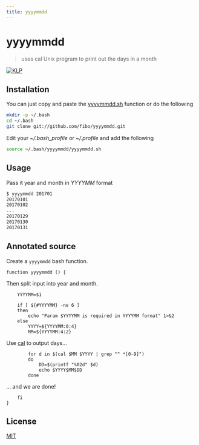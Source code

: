 ```yaml
---
title: yyyymmdd
---
```

# yyyymmdd

> uses cal Unix program to print out the days in a month

[![KLP](https://img.shields.io/badge/kiss-literate-orange.svg)](http://g14n.info/kiss-literate-programming)

## Installation

You can just copy and paste the [yyyymmdd.sh](https://github.com/fibo/yyyymmdd/blob/master/yyyymmdd.sh) function or do the following

```bash
mkdir -p ~/.bash
cd ~/.bash
git clone git://github.com/fibo/yyyymmdd.git
```

Edit your *~/.bash_profile* or *~/.profile* and add the following

```bash
source ~/.bash/yyyymmdd/yyyymmdd.sh
```

## Usage

Pass it year and month in *YYYYMM* format

```bash
$ yyyymmdd 201701
20170101
20170102
...
20170129
20170130
20170131
```

## Annotated source

Create a `yyyymmdd` bash function.

    function yyyymmdd () {

Then split input into year and month.

        YYYYMM=$1

        if [ ${#YYYYMM} -ne 6 ]
        then
            echo "Param $YYYYMM is required in YYYYMM format" 1>&2
        else
            YYYY=${YYYYMM:0:4}
            MM=${YYYYMM:4:2}

Use [cal] to output days...

            for d in $(cal $MM $YYYY | grep "^ *[0-9]")
            do
                DD=$(printf "%02d" $d)
                echo $YYYY$MM$DD
            done

... and we are done!

        fi
    }

## License

[MIT](http://g14n.info/mit-license)

[cal]: https://en.wikipedia.org/wiki/Cal_(Unix) "cal"
